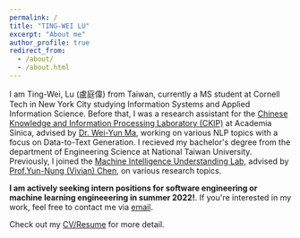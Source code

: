 ```yaml
---
permalink: /
title: "TING-WEI LU"
excerpt: "About me"
author_profile: true
redirect_from: 
  - /about/
  - /about.html
---
```


I am Ting-Wei, Lu (盧庭偉) from Taiwan, currently a MS student at Cornell Tech in New York City studying Information Systems and Applied Information Science. Before that, I was a research assistant for the [Chinese Knowledge and Information Processing Laboratory (CKIP)](https://ckip.iis.sinica.edu.tw/) at Academia Sinica, advised by [Dr. Wei-Yun Ma](https://homepage.iis.sinica.edu.tw/pages/ma/), working on various NLP topics with a focus on Data-to-Text Generation. I recieved my bachelor's degree from the department of Engineering Science at National Taiwan University. Previously, I joined the [Machine Intelligence Understanding Lab](https://www.csie.ntu.edu.tw/~miulab/), advised by [Prof.Yun-Nung (Vivian) Chen](https://www.csie.ntu.edu.tw/~yvchen/index.html), on various research topics.

<strong>I am actively seeking intern positions for software engineering or machine learning engineeering in summer 2022!</strong>. If you're interested in my work, feel free to contact me via [email](mailto:tim8733123@gmail.com).

Check out my [CV/Resume](https://dwaydwaydway.github.io/files/Ting-Wei_Lu.pdf) for more detail.

<!-- About Me (The more important stuffs...)
======
* Hate raining days.
* Inexplicably love telling jokes in broken english.
* Spawned the rule of ejection in southern baseball league by throwing 3 HBP in an single inning.
* Sort of play piano.
* League of Legends Challenger.
* Fine, I'm actually a Diamond 1.
* Alright, alright. I'm a Bronze 2. Shut up.
* Not sure why I'm writing this site at all since no one will visit here except probably my mom.  -->
